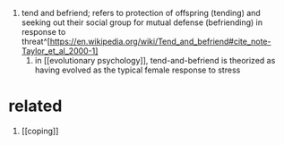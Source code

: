 1. tend and befriend; refers to protection of offspring (tending) and seeking out their social group for mutual defense (befriending) in response to threat^[https://en.wikipedia.org/wiki/Tend_and_befriend#cite_note-Taylor_et_al_2000-1]
	1. in [[evolutionary psychology]], tend-and-befriend is theorized as having evolved as the typical female response to stress

# related
1. [[coping]]